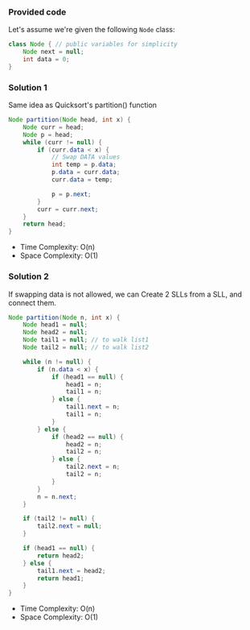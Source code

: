 ### Provided code

Let's assume we're given the following `Node` class:

```java
class Node { // public variables for simplicity
    Node next = null;
    int data = 0;
}
```

### Solution 1

Same idea as Quicksort's partition() function

```java
Node partition(Node head, int x) {
    Node curr = head;
    Node p = head;
    while (curr != null) {
        if (curr.data < x) {
            // Swap DATA values
            int temp = p.data;
            p.data = curr.data;
            curr.data = temp;

            p = p.next;
        }
        curr = curr.next;
    }
    return head;
}
```

- Time Complexity: O(n)
- Space Complexity: O(1)

### Solution 2

If swapping data is not allowed, we can Create 2 SLLs from a SLL, and connect them.

```java
Node partition(Node n, int x) {
    Node head1 = null;
    Node head2 = null;
    Node tail1 = null; // to walk list1
    Node tail2 = null; // to walk list2

    while (n != null) {
        if (n.data < x) {
            if (head1 == null) {
                head1 = n;
                tail1 = n;
            } else {
                tail1.next = n;
                tail1 = n;
            }
        } else {
            if (head2 == null) {
                head2 = n;
                tail2 = n;
            } else {
                tail2.next = n;
                tail2 = n;
            }
        }
        n = n.next;
    }

    if (tail2 != null) {
        tail2.next = null;
    }

    if (head1 == null) {
        return head2;
    } else {
        tail1.next = head2;
        return head1;
    }
}
```

- Time Complexity: O(n)
- Space Complexity: O(1)
